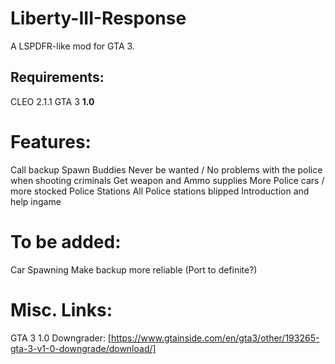 # Liberty-III-Response
A LSPDFR-like mod for GTA 3. 

## Requirements:
CLEO 2.1.1
GTA 3 **1.0**

# Features:
Call backup
Spawn Buddies
Never be wanted / No problems with the police when shooting criminals
Get weapon and Ammo supplies
More Police cars / more stocked Police Stations
All Police stations blipped
Introduction and help ingame

# To be added:
Car Spawning
Make backup more reliable
(Port to definite?)

# Misc. Links:
GTA 3 1.0 Downgrader: [https://www.gtainside.com/en/gta3/other/193265-gta-3-v1-0-downgrade/download/]
